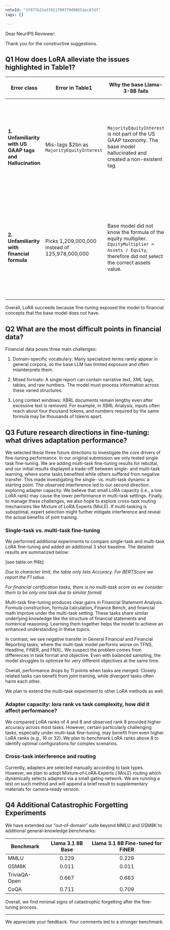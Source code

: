 ```yaml
---
noteId: "3f077b22a5f911f097f9d90551ec87df"
tags: []

---
```


Dear NeurIPS Reviewer:

Thank you for the constructive suggestions.

## Q1 How does LoRA alleviate the issues highlighted in Table1?

| Error class                                              | Error in Table1                                | Why the base Llama-3-8B fails                                                                                                                          | How LoRA fixes it                                                                                                  |
|----------------------------------------------------------|------------------------------------------------|--------------------------------------------------------------------------------------------------------------------------------------------------------|--------------------------------------------------------------------------------------------------------------------|
| **1. Unfamiliarity with US GAAP tags and Hallucination** | Mis-tags \$2bn as `MajorityEquityInterest`     | `MajorityEquityInterest` is not part of the US GAAP taxonomy. The base model hallucinated and created a non-existent tag.                              | After seeing the US GAAP tags during the fine-tuning process, the model knows the valid tag name.                  |
| **2. Unfamiliarity with financial formula**              | Picks 1,209,000,000 instead of 125,978,000,000 | Base model did not know the formula of the equity multiplier. `EquityMultiplier = Assets / Equity`, therefore did not select the correct assets value. | Fine-tuning exposed the LLM with relevant financial concepts and formula, allowing it to select the correct value. |

Overall, LoRA succeeds because fine-tuning exposed the model to financial concepts that the base model does not have.

## Q2 What are the most difficult points in financial data?

Financial data poses three main challenges:

1. Domain-specific vocabulary: Many specialized terms rarely appear in general corpora, so the base LLM has limited
   exposure and often misinterprets them.

2. Mixed formats: A single report can contain narrative text, XML tags, tables, and raw numbers. The model must process
   information across these varied structures.

3. Long context windows: XBRL documents remain lengthy even after excessive text is removed. For example, in XBRL
   Analysis, inputs often reach about four thousand tokens, and numbers required by the same formula may be thousands of
   tokens apart.

## Q3 Future research directions in fine-tuning: what drives adaptation performance?

We selected these three future directions to investigate the core drivers of fine-tuning performance.
In our original submission we only tested single task fine-tuning. We are adding
multi-task fine-tuning results for rebuttal, and our initial results displayed a trade-off between single- and
multi-task learning, where some tasks benefited while others suffered from negative transfer. This made investigating
the single- vs. multi-task dynamic a starting point. The observed interference led to our second
direction: exploring adapter capacity. We believe that small LoRA capacity (i.e., a low LoRA rank) may cause the
lower performance in multi-task settings. Finally, to manage these challenges, we also hope
to explore cross-task routing mechanisms like Mixture of LoRA Experts (MoLE). If multi-tasking is suboptimal,
expert selection might further mitigate interference and reveal the actual benefits of joint training.

### Single-task vs. multi-task fine-tuning

We performed additional experiments to compare single-task and multi-task LoRA fine-tuning and added an additional 3
shot baseline. The detailed results are summarized below:

[see table on ff4b]

*Due to character limit, the table only lists Accuracy. For BERTScore we report the F1 value.*

_For financial certification tasks, there is no multi-task score as we consider them to be only one task due to similar
format_

Multi-task fine-tuning produces clear gains in Financial Statement Analysis. Formula construction, formula
calculation, Finance Bench, and financial math improve under the multi-task setting. These tasks share similar
underlying knowledge like the structure of financial statements and numerical reasoning. Learning them together
helps the model to achieve an enhanced understanding in these topics.

In contrast, we see negative transfer in General Financial and Financial Reporting tasks, where the multi-task model
performs worse on TFNS, Headline, FiNER, and FNXL. We suspect the problem comes from differences in task format and
objective. Even with balanced sampling, the model struggles to optimize for very different objectives at the same time.

Overall, performance drops by 11 points when tasks are merged. Closely related tasks can benefit from joint training,
while
divergent tasks often harm each other.

We plan to extend the multi-task experiment to other LoRA methods as well.

### Adapter capacity: lora rank vs task complexity, how did it affect performance?

We compared LoRA ranks of 4 and 8 and observed rank 8 provided higher accuracy across most tasks. However, certain
particularly challenging tasks, especially under multi-task fine-tuning, may benefit from even higher LoRA ranks (e.g.,
16 or 32). We plan to benchmark LoRA ranks above 8 to identify optimal configurations for complex scenarios.

### Cross‑task interference and routing

Currently, adapters are selected manually according to task types. However, we plan to adopt Mixture‑of‑LoRA‑Experts (
MoLE) routing which dynamically selects adapters via a small gating network. We are running a test on such method and
will append a brief result to supplementary materials for camera‑ready version.

## Q4 Additional Catastrophic Forgetting Experiments

We have extended our “out-of-domain” suite beyond MMLU and GSM8K to additional general-knowledge benchmarks:

| Benchmark     | Llama 3.1 8B Base | Llama 3.1 8B Fine-tuned for FiNER |
|---------------|:-----------------:|:---------------------------------:|
| MMLU          |       0.229       |               0.229               |
| GSM8K         |       0.011       |               0.011               |
| TriviaQA-Open |       0.667       |               0.663               |
| CoQA          |       0.711       |               0.709               |

Overall, we find minimal signs of catastrophic forgetting after the fine-tuning process.

---

We appreciate your feedback. Your comments led to a stronger benchmark.

